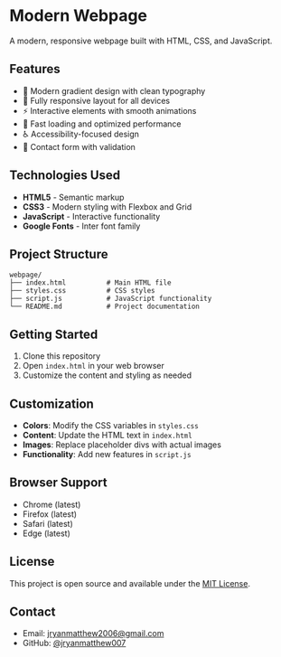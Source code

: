 # Modern Webpage

A modern, responsive webpage built with HTML, CSS, and JavaScript.

## Features

- 🎨 Modern gradient design with clean typography
- 📱 Fully responsive layout for all devices
- ⚡ Interactive elements with smooth animations
- 🚀 Fast loading and optimized performance
- ♿ Accessibility-focused design
- 📧 Contact form with validation

## Technologies Used

- **HTML5** - Semantic markup
- **CSS3** - Modern styling with Flexbox and Grid
- **JavaScript** - Interactive functionality
- **Google Fonts** - Inter font family

## Project Structure

```
webpage/
├── index.html          # Main HTML file
├── styles.css          # CSS styles
├── script.js           # JavaScript functionality
└── README.md           # Project documentation
```

## Getting Started

1. Clone this repository
2. Open `index.html` in your web browser
3. Customize the content and styling as needed

## Customization

- **Colors**: Modify the CSS variables in `styles.css`
- **Content**: Update the HTML text in `index.html`
- **Images**: Replace placeholder divs with actual images
- **Functionality**: Add new features in `script.js`

## Browser Support

- Chrome (latest)
- Firefox (latest)
- Safari (latest)
- Edge (latest)

## License

This project is open source and available under the [MIT License](LICENSE).

## Contact

- Email: jryanmatthew2006@gmail.com
- GitHub: [@jryanmatthew007](https://github.com/jryanmatthew007)